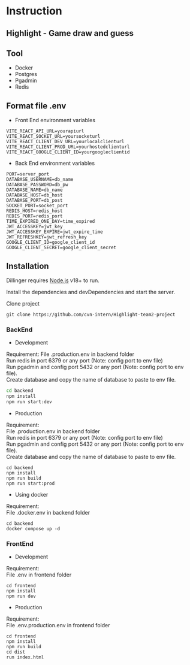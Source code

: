 # Instruction
## Highlight - Game draw and guess

## Tool

- Docker 
- Postgres
- Pgadmin
- Redis

## Format file .env

- Front End environment variables
```
VITE_REACT_API_URL=yourapiurl
VITE_REACT_SOCKET_URL=yoursocketurl
VITE_REACT_CLIENT_DEV_URL=yourlocalclienturl
VITE_REACT_CLIENT_PROD_URL=yourhostedclienturl
VITE_REACT_GOOGLE_CLIENT_ID=yourgoogleclientid
```
 - Back End environment variables
```
PORT=server_port
DATABASE_USERNAME=db_name
DATABASE_PASSWORD=db_pw
DATABASE_NAME=db_name
DATABASE_HOST=db_host
DATABASE_PORT=db_post
SOCKET_PORT=socket_port
REDIS_HOST=redis_host
REDIS_PORT=redis_port
TIME_EXPIRED_ONE_DAY=time_expired
JWT_ACCESSKEY=jwt_key
JWT_ACCESSKEY_EXPIRE=jwt_expire_time
JWT_REFRESHKEY=jwt_refresh_key
GOOGLE_CLIENT_ID=google_client_id
GOOGLE_CLIENT_SECRET=google_client_secret
```

## Installation

Dillinger requires [Node.js](https://nodejs.org/) v18+ to run.

Install the dependencies and devDependencies and start the server.

Clone project
```
git clone https://github.com/cvn-intern/Highlight-team2-project
```
### BackEnd
- Development

Requirement: 
File .production.env in backend folder <br />
Run redis in port 6379 or any port (Note: config port to env file) <br />
Run pgadmin and config port 5432 or any port (Note: config port to env file).  <br />
Create database and copy the name of database to paste to env file. <br />
```sh
cd backend
npm install
npm run start:dev
```

- Production 

Requirement: <br />
File .production.env in backend folder <br />
Run redis in port 6379 or any port (Note: config port to env file) <br />
Run pgadmin and config port 5432 or any port (Note: config port to env file).  <br />
Create database and copy the name of database to paste to env file. <br />

```
cd backend
npm install
npm run build
npm run start:prod
```
- Using docker

Requirement: <br /> 
File .docker.env in backend folder <br />
``` 
cd backend
docker compose up -d
```

### FrontEnd
- Development

Requirement:  <br />
File .env in frontend folder <br />

```
cd frontend
npm install
npm run dev
```

- Production

Requirement: <br />
File .env.production.env in frontend folder <br />

```
cd frontend
npm install
npm run build
cd dist
run index.html
```

